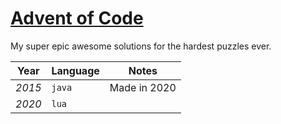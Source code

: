 # [Advent of Code](https://adventofcode.com/)

My super epic awesome solutions for the hardest puzzles ever.

Year | Language | Notes
--- | --- | ---
*2015* | `java` | Made in 2020
*2020* | `lua` | 